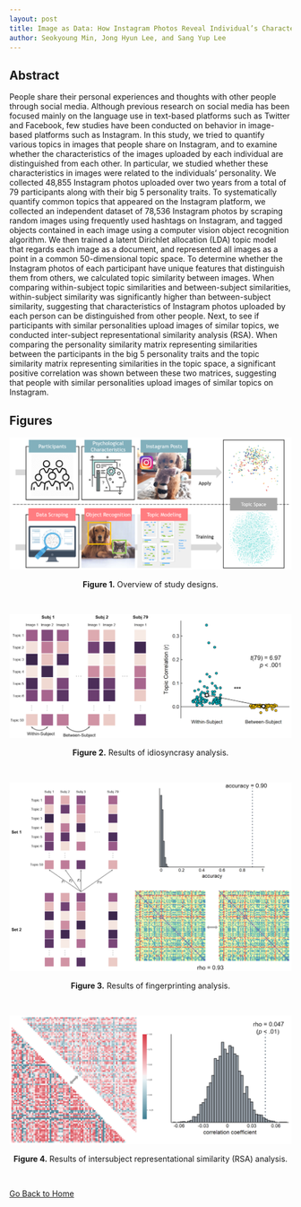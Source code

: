 ```yaml
---
layout: post
title: Image as Data: How Instagram Photos Reveal Individual’s Characteristics and Personality
author: Seokyoung Min, Jong Hyun Lee, and Sang Yup Lee
---
```


## Abstract

People share their personal experiences and thoughts with other people through social media. Although previous research on social media has been focused mainly on the language use in text-based platforms such as Twitter and Facebook, few studies have been conducted on behavior in image-based platforms such as Instagram. In this study, we tried to quantify various topics in images that people share on Instagram, and to examine whether the characteristics of the images uploaded by each individual are distinguished from each other. In particular, we studied whether these characteristics in images were  related to the individuals’ personality. We collected 48,855 Instagram photos uploaded over two years from a total of 79 participants along with their big 5 personality traits. To systematically quantify common topics that appeared on the Instagram platform, we collected an independent dataset of 78,536 Instagram photos by scraping random images using frequently used hashtags on Instagram, and tagged objects contained in each image using a computer vision object recognition algorithm. We then trained a latent Dirichlet allocation (LDA) topic model that regards each image as a document, and represented all images as a point in a common 50-dimensional topic space. To determine whether the Instagram photos of each participant have unique features  that distinguish them from others, we calculated topic similarity between images. When comparing within-subject topic similarities and between-subject similarities, within-subject similarity was significantly higher than between-subject similarity, suggesting that characteristics of Instagram photos uploaded by each person can be distinguished from other people. Next, to see if participants with similar personalities upload images of similar topics, we conducted inter-subject representational similarity analysis (RSA). When comparing the personality similarity matrix representing similarities between the participants in the big 5 personality traits and the topic similarity matrix representing similarities in the topic space, a significant positive correlation was shown between these two matrices, suggesting that people with similar personalities upload images of similar topics on Instagram.

## Figures

![](./instagram-fig-1.png)
<div align="center"><b>Figure 1.</b> Overview of study designs.</div>

<p>&nbsp;</p>

![](./instagram-fig-2.png)
<div align="center"><b>Figure 2.</b> Results of idiosyncrasy analysis.</div>

<p>&nbsp;</p>

![](./instagram-fig-3.png)
<div align="center"><b>Figure 3.</b> Results of fingerprinting analysis.</div>

<p>&nbsp;</p>

![](./instagram-fig-4.png)
<div align="center"><b>Figure 4.</b> Results of intersubject representational similarity (RSA) analysis.</div>

<p>&nbsp;</p>

[Go Back to Home](https://jehoonchae.github.io)
